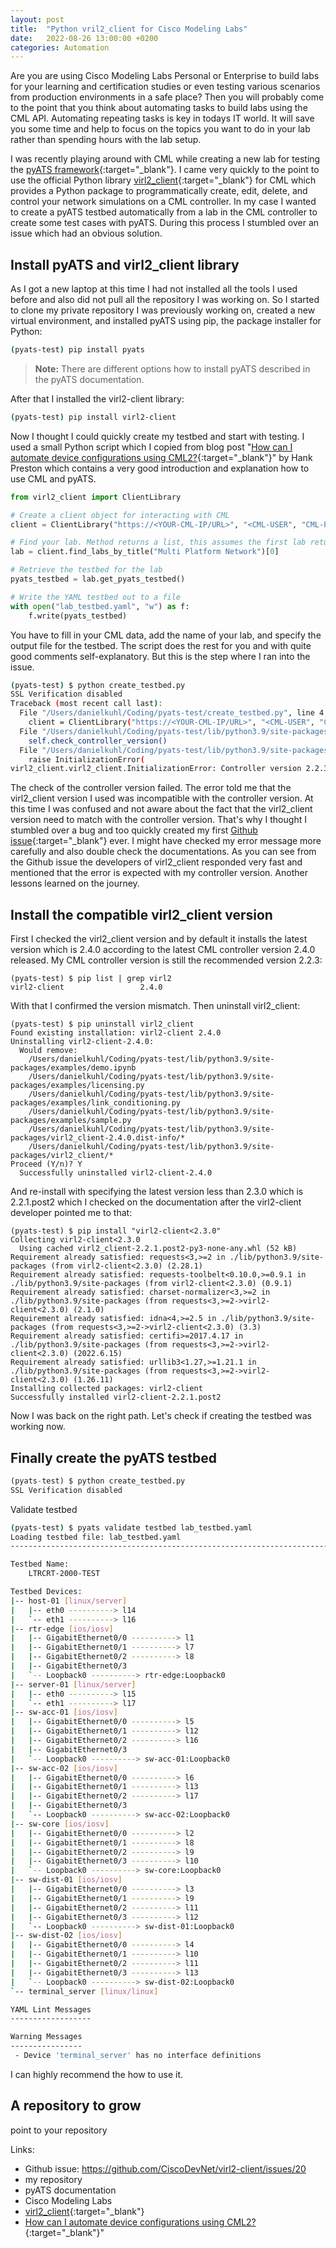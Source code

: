 ```yaml
---
layout: post
title:  "Python vril2_client for Cisco Modeling Labs"
date:   2022-08-26 13:00:00 +0200
categories: Automation
---
```


Are you are using Cisco Modeling Labs Personal or Enterprise to build labs for your learning and certification studies or even testing various scenarios from production environments in a safe place? Then you will probably come to the point that you think about automating tasks to build labs using the CML API. Automating repeating tasks is key in todays IT world. It will save you some time and help to focus on the topics you want to do in your lab rather than spending hours with the lab setup.

I was recently playing around with CML while creating a new lab for testing the [pyATS framework](https://developer.cisco.com/docs/pyats/#!introduction/cisco-pyats-network-test--automation-solution){:target="_blank"}. I came very quickly to the point to use the official Python library [virl2_client](https://github.com/CiscoDevNet/virl2-client){:target="_blank"} for CML which provides a Python package to programmatically create, edit, delete, and control your network simulations on a CML controller. In my case I wanted to create a pyATS testbed automatically from a lab in the CML controller to create some test cases with pyATS. During this process I stumbled over an issue which had an obvious solution.

## Install pyATS and virl2_client library

As I got a new laptop at this time I had not installed all the tools I used before and also did not pull all the repository I was working on. So I started to clone my private repository I was previously working on, created a new virtual environment, and installed pyATS using pip, the package installer for Python:

```bash
(pyats-test) pip install pyats
```

> **Note:** There are different options how to install pyATS described in the pyATS documentation.

After that I installed the virl2-client library:

```bash
(pyats-test) pip install virl2-client
```

Now I thought I could quickly create my testbed and start with testing. I used a small Python script which I copied from blog post "[How can I automate device configurations using CML2?](https://blogs.cisco.com/developer/363-askhankcml2-01){:target="_blank"}" by Hank Preston which contains a very good introduction and explanation how to use CML and pyATS.

```python
from virl2_client import ClientLibrary

# Create a client object for interacting with CML
client = ClientLibrary("https://<YOUR-CML-IP/URL>", "<CML-USER", "CML-PASSWORD", ssl_verify=False)

# Find your lab. Method returns a list, this assumes the first lab returned is what you want
lab = client.find_labs_by_title("Multi Platform Network")[0]

# Retrieve the testbed for the lab 
pyats_testbed = lab.get_pyats_testbed()

# Write the YAML testbed out to a file
with open("lab_testbed.yaml", "w") as f: 
    f.write(pyats_testbed)
```

You have to fill in your CML data, add the name of your lab, and specify the output file for the testbed. The script does the rest for you and with quite good comments self-explanatory. But this is the step where I ran into the issue.

```bash
(pyats-test) $ python create_testbed.py 
SSL Verification disabled
Traceback (most recent call last):
  File "/Users/danielkuhl/Coding/pyats-test/create_testbed.py", line 4, in <module>
    client = ClientLibrary("https://<YOUR-CML-IP/URL>", "<CML-USER", "CML-PASSWORD", ssl_verify=False)
  File "/Users/danielkuhl/Coding/pyats-test/lib/python3.9/site-packages/virl2_client/virl2_client.py", line 281, in __init__
    self.check_controller_version()
  File "/Users/danielkuhl/Coding/pyats-test/lib/python3.9/site-packages/virl2_client/virl2_client.py", line 429, in check_controller_version
    raise InitializationError(
virl2_client.virl2_client.InitializationError: Controller version 2.2.3+build63 is marked incompatible! List of versions marked explicitly as incompatible: [2.0.0, 2.0.1, 2.1.0, 2.1.1, 2.1.2, 2.2.1, 2.2.2, 2.2.3].
```

The check of the controller version failed. The error told me that the virl2_client version I used was incompatible with the controller version. At this time I was confused and not aware about the fact that the virl2_client version need to match with the controller version. That's why I thought I stumbled over a bug and too quickly created my first [Github issue](https://github.com/CiscoDevNet/virl2-client/issues/20){:target="_blank"} ever. I might have checked my error message more carefully and also double check the documentations. As you can see from the Github issue the developers of virl2_client responded very fast and mentioned that the error is expected with my controller version. Another lessons learned on the journey.

## Install the compatible virl2_client version

First I checked the virl2_client version and by default it installs the latest version which is 2.4.0 according to the latest CML controller version 2.4.0 released. My CML controller version is still the recommended version 2.2.3:

```none
(pyats-test) $ pip list | grep virl2
virl2-client                 2.4.0
```

With that I confirmed the version mismatch. Then uninstall virl2_client:

```none
(pyats-test) $ pip uninstall virl2_client
Found existing installation: virl2-client 2.4.0
Uninstalling virl2-client-2.4.0:
  Would remove:
    /Users/danielkuhl/Coding/pyats-test/lib/python3.9/site-packages/examples/demo.ipynb
    /Users/danielkuhl/Coding/pyats-test/lib/python3.9/site-packages/examples/licensing.py
    /Users/danielkuhl/Coding/pyats-test/lib/python3.9/site-packages/examples/link_conditioning.py
    /Users/danielkuhl/Coding/pyats-test/lib/python3.9/site-packages/examples/sample.py
    /Users/danielkuhl/Coding/pyats-test/lib/python3.9/site-packages/virl2_client-2.4.0.dist-info/*
    /Users/danielkuhl/Coding/pyats-test/lib/python3.9/site-packages/virl2_client/*
Proceed (Y/n)? Y
  Successfully uninstalled virl2-client-2.4.0
```

And re-install with specifying the latest version less than 2.3.0 which is 2.2.1.post2 which I checked on the documentation after the virl2-client developer pointed me to that:

```none
(pyats-test) $ pip install "virl2-client<2.3.0"
Collecting virl2-client<2.3.0
  Using cached virl2_client-2.2.1.post2-py3-none-any.whl (52 kB)
Requirement already satisfied: requests<3,>=2 in ./lib/python3.9/site-packages (from virl2-client<2.3.0) (2.28.1)
Requirement already satisfied: requests-toolbelt<0.10.0,>=0.9.1 in ./lib/python3.9/site-packages (from virl2-client<2.3.0) (0.9.1)
Requirement already satisfied: charset-normalizer<3,>=2 in ./lib/python3.9/site-packages (from requests<3,>=2->virl2-client<2.3.0) (2.1.0)
Requirement already satisfied: idna<4,>=2.5 in ./lib/python3.9/site-packages (from requests<3,>=2->virl2-client<2.3.0) (3.3)
Requirement already satisfied: certifi>=2017.4.17 in ./lib/python3.9/site-packages (from requests<3,>=2->virl2-client<2.3.0) (2022.6.15)
Requirement already satisfied: urllib3<1.27,>=1.21.1 in ./lib/python3.9/site-packages (from requests<3,>=2->virl2-client<2.3.0) (1.26.11)
Installing collected packages: virl2-client
Successfully installed virl2-client-2.2.1.post2
```

Now I was back on the right path. Let's check if creating the testbed was working now.

## Finally create the pyATS testbed

```python
(pyats-test) $ python create_testbed.py
SSL Verification disabled
```

Validate testbed


```bash
(pyats-test) $ pyats validate testbed lab_testbed.yaml 
Loading testbed file: lab_testbed.yaml
--------------------------------------------------------------------------------

Testbed Name:
    LTRCRT-2000-TEST

Testbed Devices:
|-- host-01 [linux/server]
|   |-- eth0 ----------> l14
|   `-- eth1 ----------> l16
|-- rtr-edge [ios/iosv]
|   |-- GigabitEthernet0/0 ----------> l1
|   |-- GigabitEthernet0/1 ----------> l7
|   |-- GigabitEthernet0/2 ----------> l8
|   |-- GigabitEthernet0/3
|   `-- Loopback0 ----------> rtr-edge:Loopback0
|-- server-01 [linux/server]
|   |-- eth0 ----------> l15
|   `-- eth1 ----------> l17
|-- sw-acc-01 [ios/iosv]
|   |-- GigabitEthernet0/0 ----------> l5
|   |-- GigabitEthernet0/1 ----------> l12
|   |-- GigabitEthernet0/2 ----------> l16
|   |-- GigabitEthernet0/3
|   `-- Loopback0 ----------> sw-acc-01:Loopback0
|-- sw-acc-02 [ios/iosv]
|   |-- GigabitEthernet0/0 ----------> l6
|   |-- GigabitEthernet0/1 ----------> l13
|   |-- GigabitEthernet0/2 ----------> l17
|   |-- GigabitEthernet0/3
|   `-- Loopback0 ----------> sw-acc-02:Loopback0
|-- sw-core [ios/iosv]
|   |-- GigabitEthernet0/0 ----------> l2
|   |-- GigabitEthernet0/1 ----------> l8
|   |-- GigabitEthernet0/2 ----------> l9
|   |-- GigabitEthernet0/3 ----------> l10
|   `-- Loopback0 ----------> sw-core:Loopback0
|-- sw-dist-01 [ios/iosv]
|   |-- GigabitEthernet0/0 ----------> l3
|   |-- GigabitEthernet0/1 ----------> l9
|   |-- GigabitEthernet0/2 ----------> l11
|   |-- GigabitEthernet0/3 ----------> l12
|   `-- Loopback0 ----------> sw-dist-01:Loopback0
|-- sw-dist-02 [ios/iosv]
|   |-- GigabitEthernet0/0 ----------> l4
|   |-- GigabitEthernet0/1 ----------> l10
|   |-- GigabitEthernet0/2 ----------> l11
|   |-- GigabitEthernet0/3 ----------> l13
|   `-- Loopback0 ----------> sw-dist-02:Loopback0
`-- terminal_server [linux/linux]

YAML Lint Messages
------------------

Warning Messages
----------------
 - Device 'terminal_server' has no interface definitions
```



I can highly recommend the  how to use it.


## A repository to grow

point to your repository

Links:

- Github issue: https://github.com/CiscoDevNet/virl2-client/issues/20
- my repository
- pyATS documentation
- Cisco Modeling Labs
- [virl2_client](https://github.com/CiscoDevNet/virl2-client){:target="_blank"}
- [How can I automate device configurations using CML2?](https://blogs.cisco.com/developer/363-askhankcml2-01){:target="_blank"}"
